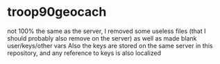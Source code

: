 # troop90geocach
not 100% the same as the server, I removed some useless files (that I should probably also remove on the server) as well as made blank user/keys/other vars
Also the keys are stored on the same server in this repository, and any reference to keys is also localized
